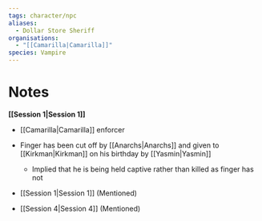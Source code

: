 ```yaml
---
tags: character/npc
aliases:
  - Dollar Store Sheriff
organisations:
  - "[[Camarilla|Camarilla]]"
species: Vampire
---
```



# Notes
**[[Session 1|Session 1]]**
- [[Camarilla|Camarilla]] enforcer
- Finger has been cut off by [[Anarchs|Anarchs]] and given to [[Kirkman|Kirkman]] on his birthday by [[Yasmin|Yasmin]]
	- Implied that he is being held captive rather than killed as finger has not 

- [[Session 1|Session 1]] (Mentioned)
- [[Session 4|Session 4]] (Mentioned)
